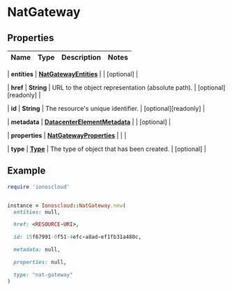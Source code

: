 # NatGateway

## Properties

| Name | Type | Description | Notes |
| ---- | ---- | ----------- | ----- |

| **entities** | [**NatGatewayEntities**](NatGatewayEntities.md) |  | [optional] |

| **href** | **String** | URL to the object representation (absolute path). | [optional][readonly] |

| **id** | **String** | The resource&#39;s unique identifier. | [optional][readonly] |

| **metadata** | [**DatacenterElementMetadata**](DatacenterElementMetadata.md) |  | [optional] |

| **properties** | [**NatGatewayProperties**](NatGatewayProperties.md) |  |  |

| **type** | [**Type**](Type.md) | The type of object that has been created. | [optional] |

## Example

```ruby
require 'ionoscloud'


instance = Ionoscloud::NatGateway.new(
  entities: null,

  href: <RESOURCE-URI>,

  id: 15f67991-0f51-4efc-a8ad-ef1fb31a480c,

  metadata: null,

  properties: null,

  type: "nat-gateway"
)
```

